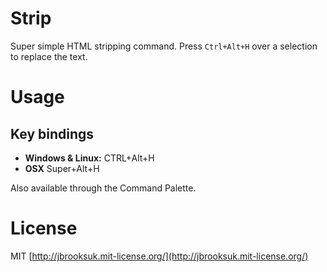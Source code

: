 # Strip
Super simple HTML stripping command. Press `Ctrl+Alt+H` over a selection to replace the text.

# Usage

## Key bindings
- **Windows & Linux:** CTRL+Alt+H
- **OSX** Super+Alt+H

Also available through the Command Palette.

# License
MIT [http://jbrooksuk.mit-license.org/](http://jbrooksuk.mit-license.org/)